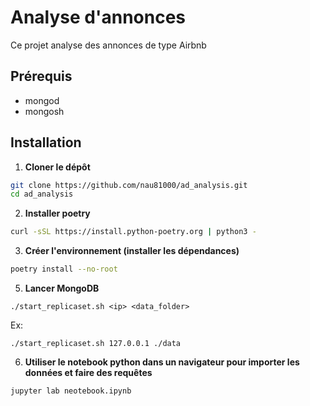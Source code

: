 # Analyse d'annonces

Ce projet analyse des annonces de type Airbnb

## Prérequis

- mongod
- mongosh

## Installation

1. **Cloner le dépôt**

```bash
git clone https://github.com/nau81000/ad_analysis.git
cd ad_analysis
```

2. **Installer poetry**

```bash
curl -sSL https://install.python-poetry.org | python3 -
```

3. **Créer l'environnement (installer les dépendances)**

```bash
poetry install --no-root
```

5. **Lancer MongoDB**

```
./start_replicaset.sh <ip> <data_folder>
```

Ex:

```
./start_replicaset.sh 127.0.0.1 ./data
```

6. **Utiliser le notebook python dans un navigateur pour importer les données et faire des requêtes**

```bash
jupyter lab neotebook.ipynb
```

